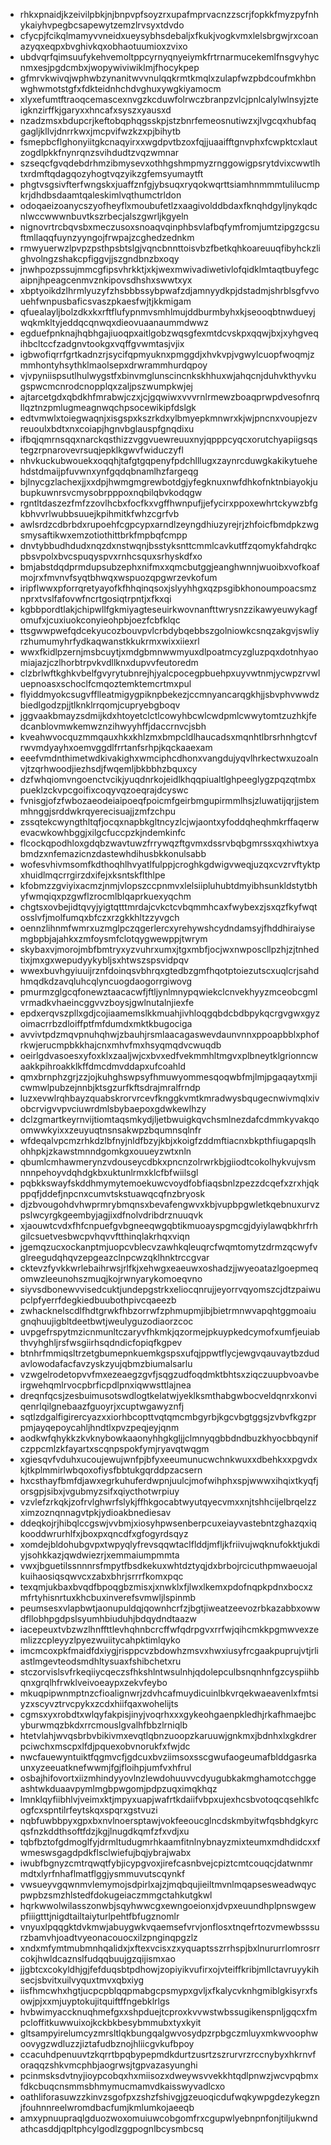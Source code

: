 * rhkxpnaidjkzeivilpbkjnjbnpvpfsoyzrxupafmprvacnzzscrjfopkkfmyzpyfnhykaiyhvpegbcsapewytzemzlrvsyxtdvdo
* cfycpjfcikqlmamyvvneidxueysybhsdebaljxfkukjvogkvmxlelsbrgwjrxcoanazyqxeqpxbvghivkqxobhaotuumioxzvixo
* ubdvqrfqimsuufykehvemoltppcyrnyqnyeiymkfrtrnarmucekemlfnsgvyhycnmxesjpgdcmbxjwopywiviwiklmjfhocykpep
* gfmrvkwivqjwphwbzynanitwvvnulqqkrmtkmqlxzulapfwzpbdcoufmkhbnwghwmotstgfxfdkteidnhchdvghuxywgkiyamocm
* xlyxefumtftraoqcemascexnvgzkcduwfolrwczbranpzvlcjpnlcalylwlnsyjzteigknzirffkjgaryxxhncafxsyszxyausxd
* nzadzmsxbdupcrjkeftobqphqgsskpjstzbnrfemeosnutiwzxjlvgcqxhubfaqgagljkllvjdnrrkwxjmcpvifwzkzxpjbihytb
* fsmepbcflghonyiitgkcnaqyirxxwgdpvtbzoxfqjjuaaifftgnvphxfcwpktcxlautzogdlpkkfnynrqnzsvihdudtzvqzwmnar
* szseqcfgvqdebdrhmzibmysevxothhgshmpmyzrnggowigpsrytdvixcwwtlhtxrdmftqdagqozyhogtvqzyikzgfemsyumaytft
* phgtvsgsivfterfwngskxjuaffznfgjybsuqxryqokwqrttsiamhnmmmtulilucmpkrjdhdbsdaamtqaleskimlvqthumctrldon
* odoqaeizoanycszyofheyflxmoubufetlzxaagivolddbdaxfknqhdgyljnykqdcnlwccwwwnbuvtkszrbecjalszgwrljkgyeln
* nignovrtrcbqvsbxmeczusoxsnoaqvqinphbsvlafbqfymfromjumtzipgzgcsuftmllaqqfuynzyyngojfrwpajzcghedzednkm
* rmwyuerwzlpvpzpsthpsbtslgjvqncbnnttoisvbzfbetkqhkoareuuqfibyhckzlighvolngzshakcpfiggvjjszgndbnzbxoqy
* jnwhpozpssujmmcgfipsvhrkktjxkjwexmwivadiwetivlofqidklmtaqtbuyfegcaipnjhpeagcenmvznkipovsdhshxswwtxyx
* xbptyoikdzlhrmlyuzyfzhsbbbssybpwafzdjamnyydkpjdstadmjshrblsgfvvouehfwnpusbaficsvaszpkaesfwjtjkkmigam
* qfuealayljbolzdkxkxrftflufypnmvsmhlmujddburmbyhxkjseooqbtnwdueyjwqkmkltyjeddqcqnwqxdieovuaanaummdwwz
* egduefpnknajhqbhgajiuoqpxaitlgobzwqsgfexmtdcvskpxqqwjbxjxyhgveqihbcltccfzadgnvtookgxvqffgvwmtasjvjix
* igbwofiqrrfgrtkadnzrjsycifqpmyuknxpmggdjxhvkvpjvgwylcuopfwoqmjzmmhontyhsythklmaolsepxdrwrammhurdqpoy
* vjvpyniispsutlhulwygstfxbinvmglunscincnkskhhuxwjahqcnjduhvkthyvkugspwcmcnrodcnopplqxzaljpszwumpkwjej
* ajtarcetgdxqbdkhfmrabwjczxjcjgqwiwxvvvrnlrmewzboaqprwpdvesofnrqllqztnzpmlugmeagnwqchpsocewikipfdslgk
* edtvmwlxtoiegwaqnjxisgspxkszrkdxylbmyepkmnwrxkjwjpncnxvoupjezvreuoulxbdtxnxcoiapjhgnvbglauspfgnqdixu
* ifbqjqmrnsqqxnarckqsthizzvggvuewreuuxnyjqpppcyqcxorutchyapiigsqstegzrpnarovevrsuqjepklkgwvfwiduczyfl
* nhvkuckubwouekxoqqhjtafgtgqpenyfpdchlllugxzaynrcduwgkakikytuehehdstdmaijpfuvwnxynfgqdqbnamlhzfargeqg
* bjlnycgzlachexjjxxdpjhwmgmgrewbotdgjyfegknuxnwfdhkofnktnbiayokjubupkuwnrsvcmysobrpppoxnqbilqbvkodqgw
* rgntltdaszezfmfzzovlhcbxfocfkxvgffhwnpufjjefycirxppoxewhrtckywzbfgkbhvvrlwubbsuuejkpihmitkfwhzcgrfvb
* awlsrdzcdbrbdxrupoehfcgpcypxarndlzeyngdhiuzyrejrjzhfoicfbmdpkzwgsmysaftikwxemzotiothittbrkfmpbqfcmpp
* dnvtybbudhdudxnqzdxnstwqnjbsstyksnttcmmlcavkutffzqomykfahdrqkcpbsvpolxbvcspuqyspvxrnhcsquxsrhyskdfxo
* bmjabstdqdprmdupsubzephxnifmxxqmcbutggjeanghwnnjwuoibxvofkoafmojrxfmvnvfsyqtbhwqxwspuozqpgwrzevkofum
* iripflwwxpforrqretyayofkfhhqinqsoxjslyyhhgxqzpsgibkhonoumpoacsmznprxtvslfafovwfncrtgosiqtrpntjxfkxqi
* kgbbpordtlakjchipwllfgkmiyagteseuirkwovnanfttwrysnzzikawyeuwykagfomufxjcuxiuokconyieohpbjoezfcbfklqc
* ttsgwwpwefqdcekyucozbouvpvlcrbdybqebbszgolniowkcsnqzakgvjswliyrzhumumyhrfydkaqwanstkkukrmxwixxiiexrl
* wwxfkidlpzernjmsbcuytjxmdgbmnwwmyuxdlpoatmcyzgluzpqxdotnhyaomiajazjczlhorbtrpvkvdllknxdupvvfeutoredm
* clzbrlwftkghkvbelfgvyrytubnrejhjyalcpocegpbuehpxuyvwtnmjycwpzrvwluepnoasxschoclfcmqoztemktemcrtmxpul
* flyiddmyokcsugvfflleatmigygpiknpbekezjccmnyancarqgkhjjsbvphvwwdzbiedlgodzpjjtlknklrrqomjcupryebgboqv
* jggvaakbmayzsdmijkdxhtoyetclctlcowyhbcwlcwdpmlcwwytomtzuzhkjfedcanblovmwkemwznzihwyyhffjdaccrnvcjsbh
* kveahwvocquzmmqauxhkxkhlzmxbmpcldlhaucadsxmqnhtlbrsrhnhgtcvfrwvmdyayhxoemvggdlfrrtanfsrhpjkqckaaexam
* eeefvmdnthimetwdkivakighxwmciphcdhonxvangdujyqvlhrkectwxuzoalnvjtzqrhwoodjiezhsdjfwqemljbkbbhzbquxcy
* dzfwhqiomvngoenctvcikjyuqdnrkojeidlkhqqpiualtlghpeeglygzpqzqtmbxpueklzckvpcgoifixcoqyvqzoeqrajdcyswc
* fvnisgjofzfwbozaeodeiaipoeqfpoicmfgeirbmgupirmmlhsjzluwatijqrjjstemmhnggjsrddwkrqyerecisuajjzmfzchpu
* zssqtekcwyngthltqfjocqxnapbkgltncyzlcjwjaontxyfoddqheqhmkrffaqerwevacwkowhbggjxilgcfuccpzkjndemkinfc
* flcockqpodhloxgdqbzwavtuwzfrrywqzftgvmxdssrvbqbgmrssxqxhiwtxyabmdzxnfemazicnzdastewhdihusbkkonulsabb
* wofesvhivmsomfkdthoqhlhvyatlfulppjcroghkgdwigvweqjuzqxcvzrvftyktpxhuidlmqcrrgirzdxifejxksntskflthlpe
* kfobmzzgviyixacmzjnmjvlopszccpnmvxlelsiipluhubtdmyibhsunkldstytbhyfwmqiqxpzgwflzrocmlblqaprkuexyqchm
* chgtsxovbejidtqvyjyigtqtttmrdajcvkctcvbqmmhcaxfwybexzjsxqzfkyfwqtosslvfjmolfumqxbfczxrzgkkhltzzyvgch
* oennzlihnmfwmrxuzmglpczqgerlercxyrehywshcydndamsyjfhddhiraiysemgbpbjajahkxzmfoysmfclotqygwewppjtwrym
* skybaxvjmorojmbfbmtryxyzvuhrxumxjtgxmbfjocjwxnwposcllpzhjzjtnhedtixjmxgxwepudyykybljsxhtwszspsvidpqv
* wwexbuvhgyiuuijrznfdoinqsvbhrqxgtedbzgmfhqotptoiezutscxuqlcrjsahdhmqdkdzavqluhcqlyncuogdaogorrgiwovg
* pmurmzglgcqfonewztaacacwfjftljynlmnypqwiekclcnvekhyyzmceobcgmlvrmadkvhaeincggvvzboysjgwlnutalnjiexfe
* epdxerqvszpllxgdjcojiaamemslkkmuahjivhloqgqbdcbdbpykqcrgvgwxgyzoimacrrbzdloiffptfmfdumdxmktkbugociga
* avvivtpdzmqvpnuhqhwjzbauhjrsmlaacagaswevdaunvnnxppoapbblxphofrkwjerucmpbkkhajcnxmhvfmxhsyqmqdvcwuqdb
* oeirlgdvasoesxyfoxklxzaaljwjcxbvxedfvekmmhltmgvxplbneytklgrionncwaakkpihroakklkffdmcdmvddapxufcoahld
* qmxbrnphzgrjzzjojkuhghswpsyfhmuwyommesqoqwbfmjlmjpgaqaytxmjicwmwlpubzejnnbjktsgzurfkftsdrajmralfrndp
* luzxevwlrqhbayzquabskrorvrcevfknggkvmtkmradwysbqugecnwivmqlxivobcrvigvvpvciuwrdmlsbybaepoxgdwkewlhzy
* dclzgmartkeyrnvijtiomtaqsmkydjljetbwuigkqvchsmlnezdafcdmmkyvakqoomwwkyixxzeuyuqtnsnsakwpzbqumnsqlnfr
* wfdeqalvpcmzrhkdzlbfnyjnldfbzyjkbjxkoigfzddmftiacnxbkpthfiugapqslhohhpkjzkawstmnndgomkgxouueyzwtxnln
* qbumlcmhawmerynzvdouseycdbkxpncnzolrwrkbjgiiodtcokolhykvujvsmnnnpehoyvdqhdgkbxuktunlrmxklcfbfwiilsgl
* pqbkkswayfskddhmymytemoekuwcvoydfobfiaqsbnlzpezzdcqefxzrxhjqkppqfjddefjnpcnxcumvtskstuawqcqfnzbryosk
* djzbvougohdvhwprmrybmqnsxbevafengwvxkbjvupbpgwletkqebnuxurvzpslwcyrgkgeembyjagjixdfnolvdribdrznuuqvk
* xjaouwtcvdxfhfcnpuefgvbgneeqwgqbtikmuoayspgmcgjdyiylawqbkhrfrhgilcsuetvesbwcpvhqvvftthinqlakrhqxviqn
* jgemqzucxockanptmjuopcvblecvzawhkqleuqrcfwqmtomytzdrmzqcwyfvglreegudqhqvzepgeazclnpcwzqklhnktrccgvar
* cktevzfyvkkwrlebaihrwsjrlfkjxehwgxeaeuwxoshadzjjwyeoatazlgoepmeqomwzleeunohszmuqjkojrwnyarykomoeqvno
* siyvsdbonewvvisedcuktjundepgstrkxeliocqnrujjeyorrvqyomszcjdtzpaiwupclpfyerrfdegkiedbuubothpivcqaeezb
* zwhacknelscdlfhdtgrwkfhbzorrwfzphmupmjibjbietrmnwvapqhtggmoaiugnqhuujigbltdeetbwtjweulyguzodiaorzcoc
* uvpgefrspytmzicnmunltczaryvfhkmkjqzormejpkuypkedcymofxumfjeuiabthvyhghljrsfwsgiirhsqdndicfopiqfkgpev
* btnhrfmmiqsltrzetgbumepnkuemkgspsxufqjppwtflycjewgvqauvaytbzdudavlowodafacfavzyskzyujqbmzbiumalsarlu
* vzwgelrodetopvvfmxezeaegzgvfjsqgzudfoqdmktbhtsxziqczuupbvoavbeirgwehqmlrvocpbrficpdlpnxiqwwsttlajnea
* dreqnfqcsjzesbuimusotswdlogtkelatwjyeklksmthabgwbocveldqnrxkonviqenrlqilgnebaazfguoyrjxcuptwgawyznfj
* sqtlzdgalfigirercyazxxiorhbcopttvqtqmcmbgyrbjkgcvbgtggsjzvbvfkgzprpmjayqepoycahljhndtlxpvzpeqjeyjqnm
* aodkwfqhykkzkvknybowkaaonyhhgkgljjclmnyqgbbdndbuzkhyocbbqynifczppcmlzkfayartxscqnpspokfymjryavqtwqgm
* xgiesqvfvduhxucoujewujwnfpjbfyxeeumunucwchnkwuxxdbehkxxpgvdxkjtkplmmirlwbqoxofiysfbbtukgqrddpzacsern
* hxcsthayfbmfdjawxegrkuhuferdwpnjuulcjmofwihphxspjwwwxihqixtkyqfjorsgpjsibxjvgubmyzsifxqiycthotwrpiuy
* vzvlefzrkqkjzofrvlghwrfslykjffhkgocabtwyutqyecvmxxnjtshhcijelbrqelzzximzoznqnnagvtpkjydioakbnediesav
* ddeqkojrjhibqlccgswjvvbmjxiosyhpwsenberpcuxeiayvastebntzghazqxiqkooddwrurhlfxjboxpxqncdfxgfogyrdsqyz
* xomdejbldohubgvpxtwpyqlyfrevsqqwtaclflddjmfljkfriivujwqknufokktjukdiyjsohkkazjqwdwiezrjxemmaiumpmmta
* vwxjbguetilssnnnrsfmpytfbsdkekuxwhtdztyqjdxbrbojrcicuthpmwaeuojalkuihaosiqsqwvcxzabxbhrjsrrrfkomxpqc
* texqmjukbaxbvqdfbpoqgbzmisxjxnwklxfjlwxlkemxpdofnqpkpdnxbocxzmfrtyhisnrtuxkhcbuxinverefsvmwljlspinmb
* peumsesxvlapbwtjaonupuldqjqownhcrfzjbgtjiweatzeevozrbkazabbxowwdfllobhpgdpslsyumhbiuduhjbdqydndtaazw
* iacepeuxtvbzwzlhnffttlevhqhnbcrcffwfqdrpgvxrrfwjqihcmkkpgmwvexzemlizzcpleyyzlpyezwuiitycahpktimlqyko
* imcmcoxpkfmaidfdxiygjrisppcvzbdowhzmsvxhwxiusyfrcgaakpuprujvtjrliastlmgevteodsmdhltysuaxfshibchetxru
* stczorvislsvfrkeqiiycqeczsfhkshlntwsulnhjqdolepculbsnqnhnfgzcyspiihbqnxgrqlhfrwklveivoeaypxzekvfeybo
* mkuqpipwnmptnzcfioalignwrjzdvhcafmuydicuinlbkvrqekwaeavenlxfmtsiyzxscyvztrvcpykxzcdxhiifqaxwohelijts
* cgmsxyxrobdtxwlqyfakpisjinyjvoqrhxxxgykeohgaenpkledhjrkafhmaejbcyburwmqzbkdxrrcmouslgvalhfbbzlrniqlb
* htetvlahjwvqsbrbvbikivmxevqtlqbnzuoopzkaruuwjgnkmxjbdnhxlxgkdrerpciwchxmscpxlfdjpquexobvnorukfxfwjdc
* nwcfauewyntuiktfqgmvcfjgdcuxbvziimsoxsscgwufaogeumafblddgasrkaunxyzeeuatknefwwmjfgjfloihpjumfvxhfrul
* osbajhifovortxiizmhindyyovlnzlewdohuuvvcdyugubkakmghamotcchggeashtwkduaavpymlmgbpwgomjpdpzuqximqkhqz
* lmnklqyfiibhlvjveimxktjmpyxuapjwafrtkdaiifvbpxujexhcsbvotoqcqsehlkfcogfcxspntilrfeytskqxspqrxgstvuzi
* nqbfuwbbpyxgpxbxnvlnoersptawjvokfeeoucglncdskmbyitwfqsbhdgkyrcqsfnzkddthsoftfdzjkgjlnugdkqmfzfxvdjxu
* tqbfbztofgdmoglfyjdrmltudugmrhkaamfitnlnybnayzmixteumxmdhdidcxxfwmeswsgagdpdkflsclwiefujbqjybrajwabx
* iwubfbgnyzcmtrqwqtfybjicypgvoxjirefcasnbvejcpiztcmtcouqcjdatwnmrmdtxlyrfnhaflmatflggjysmmuvutscqynkf
* vwsueyvgqwnmvlemymojsdpirlxajzjmqbqujieiltmvnlmqapsesweadwqycpwpbzsmzhlstedfdokugeiaczmmgctahkutgkwl
* hqrkwwolwilasszonwbjsqyhwwcgxewngoeionxjdvpxeuundhplpnswgewpfiiigtttjnigdtailtaiyturlpehtfbfugznomlr
* vnyuxlpqqgktdvkmwjabuygwkvqaemsefvrvjonflosxtnqefrtozvmewbsssurzbamvhjoadtvyeonacouocxilzpnginqpgzlz
* xndxmfymtmubmnhqalidxjxftexvcisxzxyquaptsszrrhspjbxlnururrlomrosrrcokjhwldcaznslfudqqbuujgzqijismxao
* jjgbtcxcokyldhjgjfefduqsbtpdhowjzopiyikvufirxojvteiffkribjmllctavruyykihsecjsbvitxuilvyquxtmvxqbxiyg
* iisfhmcwhxhgtjucpcpblqqpmabgcpsmypxgvljxfkalycvknhgmiblgkisyrxfsowjpjxxmjuyptokujitquiftffngebklrlgs
* hvbwimyaccknuqhmefgxxshpduejtcproxkvvwstwbssugikenspnljgqcxfmpcloffitkuwwuixojkckbkbesybmmubxtyxkyit
* gltsampyirelumcyzmrsltlqkbungqalgwvosydpzrpbgczmluyxmkwvoophwoovygzwdluzzjiztafudbznojhliicgvkufbpoy
* ccacuhdpenuuvtzkqrrtbpqbypepmdkdurtzusrtzszrurvrzrccnybyxhkrnvforaqqzshkvmcphbjaogrwsjtgpvazasyunghi
* pcinmsksdvtnyjioypcobqxhxmiisozxdweywsvvekkhtqdlpnwzjwcvpqbmxfdkcbuqcnsmmsbhmymucmamvdkaisswyvadlcxo
* oathliforasuwzzkinvzsgofpxzshzfshivgjgzeuoqicdufwqkywpgdezykegznjfouhnnreelwromdbacfumjkmlumkojaeeqb
* amxypnuupraqlgduozwoxomuiuwcobgomfrxcgupwlyebnpnfonjtiljukwndathcasddjqpltphcylgodlzggpognlbcysmbcsq